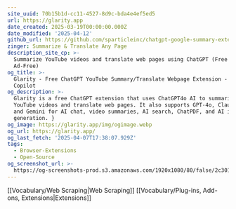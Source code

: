 ```yaml
---
site_uuid: 70b15b1d-cc11-4527-8d9c-bda4e4ef5ed5
url: https://glarity.app
date_created: 2025-03-19T00:00:00.000Z
date_modified: '2025-04-12'
github_url: https://github.com/sparticleinc/chatgpt-google-summary-extension
zinger: Summarize & Translate Any Page
description_site_cp: >-
  Summarize YouTube videos and translate web pages using ChatGPT (Free and
  Ad-Free)
og_title: >-
  Glarity - Free ChatGPT YouTube Summary/Translate Webpage Extension - Your AI
  Copilot
og_description: >-
  Glarity is a free ChatGPT extension that uses ChatGPT4o AI to summarize
  YouTube videos and translate web pages. It also supports GPT-4o, Claude 3.5,
  and Gemini for AI chat, video summaries, AI search, ChatPDF, and AI image
  generation. }
og_image: https://glarity.app/img/ogimage.webp
og_url: https://glarity.app/
og_last_fetch: '2025-04-07T17:38:07.929Z'
tags:
  - Browser-Extensions
  - Open-Source
og_screenshot_url: >-
  https://og-screenshots-prod.s3.amazonaws.com/1920x1080/80/false/2c301899595f41c943cd51fa642c60dba27b565cbd55ebb957ecdda83779f98a.jpeg
---
```





[[Vocabulary/Web Scraping|Web Scraping]]
[[Vocabulary/Plug-ins,  Add-ons,  Extensions|Extensions]]
